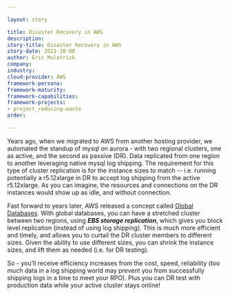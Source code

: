 ```yaml
---

layout: story

title: Disaster Recovery in AWS
description:
story-title: Disaster Recovery in AWS
story-date: 2021-10-08
author: Eric Mulatrick
company: 
industry: 
cloud-provider: AWS
framework-persona:
framework-maturity:
framework-capabilities:
framework-projects:
- project_reducing-waste
order:

---
```


Years ago, when we migrated to AWS from another hosting provider, we automated the standup of mysql on aurora - with two regional clusters, one as active, and the second as passive (DR).  Data replicated from one region to another leveraging native mysql log shipping.  The requirement for this type of cluster replication is for the instance sizes to match -- i.e. running potentially a r5.12xlarge in DR to accept log shipping from the active r5.12xlarge.  As you can imagine, the resources and connections on the DR instances would show up as idle, and without connection. 

Fast forward to years later, AWS released a concept called [Global Databases](https://docs.aws.amazon.com/AmazonRDS/latest/AuroraUserGuide/aurora-global-database-getting-started.html).  With global databases, you can have a stretched cluster between two regions, using _**EBS storage replication**_, which gives you block level replication (instead of using log shipping).  This is much more efficient and timely, and allows you to curtail the DR cluster members to different sizes.  Given the ability to use different sizes, you can shrink the instance sizes, and lift them as needed (i.e. for DR testing).  

So - you’ll receive efficiency increases from the cost, speed, reliability (too much data in a log shipping world may prevent you from successfully shipping logs in a time to meet your RPO).  Plus you can DR test with production data while your active cluster stays online!

